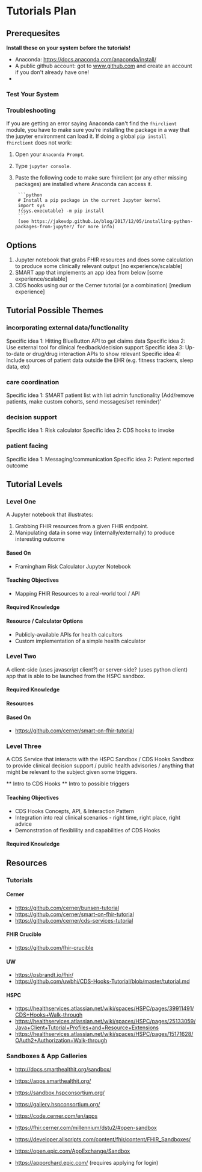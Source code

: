 # Tutorials Plan

## Prerequesites
**Install these on your system before the tutorials!**

- Anaconda: https://docs.anaconda.com/anaconda/install/
- A public github account: got to www.github.com and create an account if you don't already have one!
- 

### Test Your System

### Troubleshooting
If you are getting an error saying Anaconda can't find the `fhirclient` module, you have to make sure you're installing the package in a way that the jupyter environment can load it. If doing a global `pip install fhirclient` does not work:

1. Open your `Anaconda Prompt`. 
2. Type `jupyter console`.
3. Paste the following code to make sure fhirclient (or any other missing packages) are installed where Anaconda can access it.

        ```python
        # Install a pip package in the current Jupyter kernel
        import sys
        !{sys.executable} -m pip install
        ```
        (see https://jakevdp.github.io/blog/2017/12/05/installing-python-packages-from-jupyter/ for more info)

## Options

1. Jupyter notebook that grabs FHIR resources and does some calculation to produce some clinically relevant output [no experience/scalable]
2. SMART app that implements an app idea from below [some experience/scalable]
3. CDS hooks using our or the Cerner tutorial (or a combination) [medium experience]



## Tutorial Possible Themes

### incorporating external data/functionality

Specific idea 1: Hitting BlueButton API to get claims data
Specific idea 2: Use external tool for clinical feedback/decision support
Specific idea 3: Up-to-date or drug/drug interaction APIs to show relevant
Specific idea 4: Include sources of patient data outside the EHR (e.g. fitness trackers, sleep data, etc)

### care coordination

Specific idea 1: SMART patient list with list admin functionality (Add/remove patients, make custom cohorts, send messages/set reminder)’

### decision support

Specific idea 1: Risk calculator
Specific idea 2: CDS hooks to invoke 


### patient facing

Specific idea 1: Messaging/communication
Specific idea 2: Patient reported outcome



## Tutorial Levels

### Level One
A Jupyter notebook that illustrates:
1. Grabbing FHIR resources from a given FHIR endpoint. 
2. Manipulating data in some way (internally/externally) to produce interesting outcome

#### Based On
- Framingham Risk Calculator Jupyter Notebook



#### Teaching Objectives
- Mapping FHIR Resources to a real-world tool / API

#### Required Knowledge

#### Resource / Calculator Options
- Publicly-available APIs for health calcultors
- Custom implementation of a simple health calculator


### Level Two
A client-side (uses javascript client?) or server-side? (uses python client) app that is able to be launched from the HSPC sandbox.

#### Required Knowledge

#### Resources

#### Based On
- https://github.com/cerner/smart-on-fhir-tutorial


### Level Three
A CDS Service that interacts with the HSPC Sandbox / CDS Hooks Sandbox to provide clinical decision support / public health advisories / anything that might be relevant to the subject given some triggers. 

** Intro to CDS Hooks
** Intro to possible triggers

#### Teaching Objectives
- CDS Hooks Concepts, API, & Interaction Pattern
- Integration into real clinical scenarios - right time, right place, right advice
- Demonstration of flexiblility and capabilities of CDS Hooks
  
#### Required Knowledge

## Resources

### Tutorials

#### Cerner
- https://github.com/cerner/bunsen-tutorial
- https://github.com/cerner/smart-on-fhir-tutorial
- https://github.com/cerner/cds-services-tutorial

#### FHIR Crucible
- https://github.com/fhir-crucible

#### UW
- https://psbrandt.io/fhir/
- https://github.com/uwbhi/CDS-Hooks-Tutorial/blob/master/tutorial.md

#### HSPC
- https://healthservices.atlassian.net/wiki/spaces/HSPC/pages/39911491/CDS+Hooks+Walk-through
- https://healthservices.atlassian.net/wiki/spaces/HSPC/pages/25133059/Java+Client+Tutorial+Profiles+and+Resource+Extensions
- https://healthservices.atlassian.net/wiki/spaces/HSPC/pages/15171628/OAuth2+Authorization+Walk-through


### Sandboxes & App Galleries
- http://docs.smarthealthit.org/sandbox/
- https://apps.smarthealthit.org/
- https://sandbox.hspconsortium.org/
- https://gallery.hspconsortium.org/

- https://code.cerner.com/en/apps
- https://fhir.cerner.com/millennium/dstu2/#open-sandbox

- https://developer.allscripts.com/content/fhir/content/FHIR_Sandboxes/

- https://open.epic.com/AppExchange/Sandbox
- https://apporchard.epic.com/ (requires applying for login)



